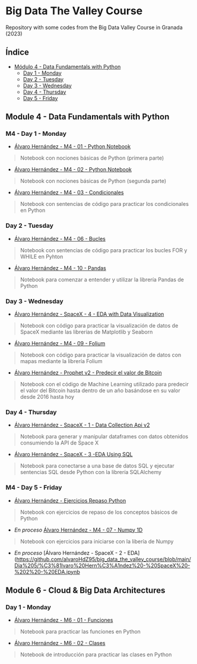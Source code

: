# Big Data The Valley Course
Repository with some codes from the Big Data Valley Course in Granada (2023)

## Índice
 
- [Módulo 4 - Data Fundamentals with Python](#module-4---data-fundamentals-with-python)
  - [Day 1 - Monday](https://github.com/alvaroHdZ95/big_data_the_valley_course/edit/main/README.md#day-1---monday)
  - [Day 2 - Tuesday](#day-2---tuesday)
  - [Day 3 - Wednesday](#day-3---wednesday)
  - [Day 4 - Thursday](#day-4---thursday)
  - [Day 5 - Friday](#m4---day-5---friday)


## Module 4 - Data Fundamentals with Python

### M4 - Day 1 - Monday

- [Álvaro Hernández - M4 - 01 - Python Notebook](https://github.com/alvaroHdZ95/big_data_the_valley_course/blob/main/Dia%201/%C3%81lvaro%20Hern%C3%A1ndez%20-%20M4%20-%2001%20-%20Python%20Notebook.ipynb)
> Notebook con nociones básicas de Python (primera parte)
- [Álvaro Hernández - M4 - 02 - Python Notebook](https://github.com/alvaroHdZ95/big_data_the_valley_course/blob/main/Dia%201/%C3%81lvaro%20Hern%C3%A1ndez%20-%20M4%20-%2002%20-%20Python%20Notebook.ipynb)
> Notebook con nociones básicas de Python (segunda parte)
- [Álvaro Hernández - M4 - 03 - Condicionales](https://github.com/alvaroHdZ95/big_data_the_valley_course/blob/main/Dia%201/%C3%81lvaro%20Hern%C3%A1ndez%20-%20M4%20-%2003%20-%20Condicionales.ipynb)
> Notebook con sentencias de código para practicar los condicionales en Python

### Day 2 - Tuesday

- [Álvaro Hernández - M4 - 06 - Bucles](https://github.com/alvaroHdZ95/big_data_the_valley_course/blob/main/Dia%202/%C3%81lvaro%20Hern%C3%A1ndez%20-%20M4%20-%2006%20-%20Bucles.ipynb)
> Notebook con sentencias de código para practicar los bucles FOR y WHILE en Pyhton
- [Álvaro Hernández - M4 - 10 - Pandas](https://github.com/alvaroHdZ95/big_data_the_valley_course/blob/main/Dia%202/%C3%81lvaro%20Hern%C3%A1ndez%20-%20M4%20-%2010%20-%20Pandas.ipynb)
> Notebook para comenzar a entender y utilizar la librería Pandas de Python

### Day 3 - Wednesday

- [Álvaro Hernández -  SpaceX - 4 - EDA with Data Visualization](https://github.com/alvaroHdZ95/big_data_the_valley_course/blob/main/Dia%203/%C3%81lvaro%20Hern%C3%A1ndez%20-%20%20SpaceX%20-%204%20-%20EDA%20with%20Data%20Visualization.ipynb)
> Notebook con código para practicar la visualización de datos de SpaceX mediante las librerías de Matplotlib y Seaborn
- [Álvaro Hernández - M4 - 09 - Folium](https://github.com/alvaroHdZ95/big_data_the_valley_course/blob/main/Dia%203/%C3%81lvaro%20Hern%C3%A1ndez%20-%20M4%20-%2009%20-%20Folium.ipynb)
> Notebook con código para practicar la visualización de datos con mapas mediante la librería Folium
- [Álvaro Hernández - Prophet v2 - Predecir el valor de Bitcoin](https://github.com/alvaroHdZ95/big_data_the_valley_course/blob/main/Dia%203/%C3%81lvaro%20Hern%C3%A1ndez%20-%20Prophet%20v2%20-%20Predecir%20el%20valor%20de%20Bitcoin.ipynb)
> Notebook con el código de Machine Learning utilizado para predecir el valor del Bitcoin hasta dentro de un año basándose en su valor desde 2016 hasta hoy

### Day 4 - Thursday

- [Álvaro Hernández -  SpaceX - 1 - Data Collection Api v2](https://github.com/alvaroHdZ95/big_data_the_valley_course/blob/main/Dia%204/%C3%81lvaro%20Hern%C3%A1ndez%20-%20%20SpaceX%20-%201%20-%20Data%20Collection%20Api%20v2.ipynb)
> Notebook para generar y manipular dataframes con datos obtenidos consumiendo la API de Space X
- [Álvaro Hernández -  SpaceX - 3 -EDA Using SQL](https://github.com/alvaroHdZ95/big_data_the_valley_course/blob/main/Dia%204/%C3%81lvaro%20Hern%C3%A1ndez%20-%20%20SpaceX%20-%203%20-EDA%20Using%20SQL.ipynb)
> Notebook para conectarse a una base de datos SQL y ejecutar sentencias SQL desde Python con la librería SQLAlchemy

### M4 - Day 5 - Friday

- [Álvaro Hernández - Ejercicios Repaso Python](https://github.com/alvaroHdZ95/big_data_the_valley_course/blob/main/Dia%205/%C3%81lvaro%20Hern%C3%A1ndez%20-%20Ejercicios%20Repaso%20Python.ipynb)
> Notebook con ejercicios de repaso de los conceptos básicos de Python
- *En proceso* [Álvaro Hernández - M4 - 07 - Numpy 1D](https://github.com/alvaroHdZ95/big_data_the_valley_course/blob/main/Dia%205/%C3%81lvaro%20Hern%C3%A1ndez%20-%20M4%20-%2007%20-%20Numpy%201D.ipynb)
> Notebook con ejercicios para iniciarse con la libería de Numpy
- *En proceso* [Álvaro Hernández - SpaceX - 2 - EDA](https://github.com/alvaroHdZ95/big_data_the_valley_course/blob/main/Dia%205/%C3%81lvaro%20Hern%C3%A1ndez%20-%20SpaceX%20-%202%20-%20EDA.ipynb

## Module 6 - Cloud & Big Data Architectures

### Day 1 - Monday

- [Álvaro Hernández - M6 - 01 - Funciones](https://github.com/alvaroHdZ95/big_data_the_valley_course/blob/main/Module%206/Day%201/%C3%81lvaro%20Hern%C3%A1ndez%20-%20M6%20-%2001%20-%20Funciones.ipynb)
> Notebook para practicar las funciones en Python
- [Álvaro Hernández - M6 - 02 - Clases](https://github.com/alvaroHdZ95/big_data_the_valley_course/blob/main/Module%206/Day%201/%C3%81lvaro%20Hern%C3%A1ndez%20-%20M6%20-%2002%20-%20Clases.ipynb)
> Notebook de introducción para practicar las clases en Python
